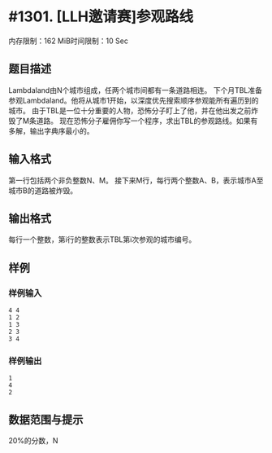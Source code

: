# #1301. [LLH邀请赛]参观路线

内存限制：162 MiB时间限制：10 Sec

## 题目描述

Lambdaland由N个城市组成，任两个城市间都有一条道路相连。 下个月TBL准备参观Lambdaland。他将从城市1开始，以深度优先搜索顺序参观能所有遍历到的城市。 由于TBL是一位十分重要的人物，恐怖分子盯上了他，并在他出发之前炸毁了M条道路。 现在恐怖分子雇佣你写一个程序，求出TBL的参观路线。如果有多解，输出字典序最小的。

## 输入格式

第一行包括两个非负整数N、M。 接下来M行，每行两个整数A、B，表示城市A至城市B的道路被炸毁。

## 输出格式

每行一个整数，第i行的整数表示TBL第i次参观的城市编号。

## 样例

### 样例输入

    
    4 4 
    1 2
    1 3
    2 3
    3 4
    

### 样例输出

    
    1
    4
    2
    
    

## 数据范围与提示

20%的分数，N
